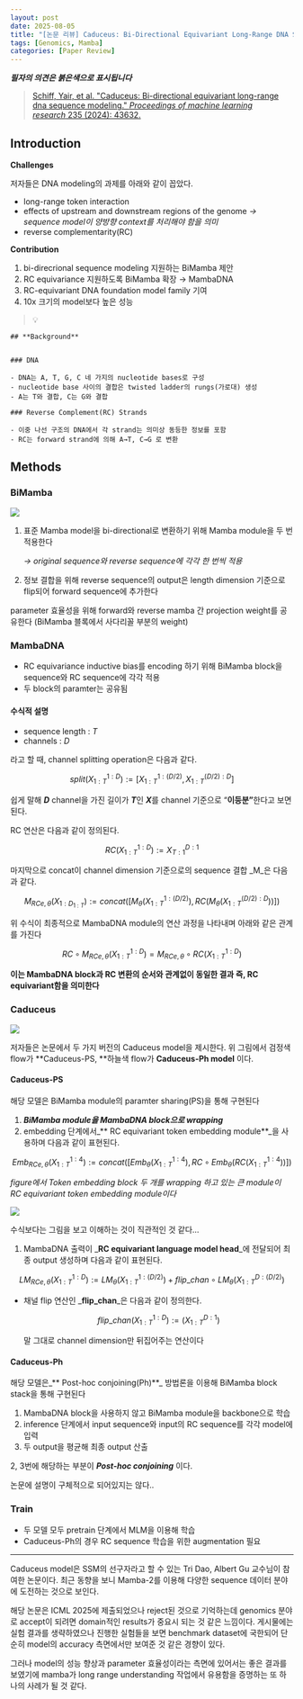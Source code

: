 ```yaml
---
layout: post
date: 2025-08-05
title: "[논문 리뷰] Caduceus: Bi-Directional Equivariant Long-Range DNA Sequence Modeling"
tags: [Genomics, Mamba]
categories: [Paper Review]
---
```


<span class="notion-red">_**필자의 의견은 붉은색으로 표시됩니다**_</span>


> [Schiff, Yair, et al. "Caduceus: Bi-directional equivariant long-range dna sequence modeling." ](https://pmc.ncbi.nlm.nih.gov/articles/PMC12189541/)[_Proceedings of machine learning research_](https://pmc.ncbi.nlm.nih.gov/articles/PMC12189541/)[ 235 (2024): 43632.](https://pmc.ncbi.nlm.nih.gov/articles/PMC12189541/)



## Introduction


**Challenges**


저자들은 DNA modeling의 과제를 아래와 같이 꼽았다.

- long-range token interaction
- effects of upstream and downstream regions of the genome 
_→ sequence model이 양방향 context를 처리해야 함을 의미_
- reverse complementarity(RC)

**Contribution**

1. bi-direcrional sequence modeling 지원하는 BiMamba 제안
1. RC equivariance 지원하도록 BiMamba 확장 → MambaDNA
1. RC-equivariant DNA foundation model family 기여
1. 10x 크기의 model보다 높은 성능

> 💡 


	## **Background**


	### DNA

	- DNA는 A, T, G, C 네 가지의 nucleotide bases로 구성
	- nucleotide base 사이의 결합은 twisted ladder의 rungs(가로대) 생성
	- A는 T와 결합, C는 G와 결합

	### Reverse Complement(RC) Strands

	- 이중 나선 구조의 DNA에서 각 strand는 의미상 동등한 정보를 포함
	- RC는 forward strand에 의해 A→T, C→G 로 변환


## Methods



### BiMamba


![](https://prod-files-secure.s3.us-west-2.amazonaws.com/542b861c-36a8-4051-84e5-8804b6728dba/2c247d59-7815-4980-99f0-8f0d21f445a7/image.png?X-Amz-Algorithm=AWS4-HMAC-SHA256&X-Amz-Content-Sha256=UNSIGNED-PAYLOAD&X-Amz-Credential=ASIAZI2LB4665SH4OSPM%2F20250825%2Fus-west-2%2Fs3%2Faws4_request&X-Amz-Date=20250825T081311Z&X-Amz-Expires=3600&X-Amz-Security-Token=IQoJb3JpZ2luX2VjEP%2F%2F%2F%2F%2F%2F%2F%2F%2F%2F%2FwEaCXVzLXdlc3QtMiJHMEUCIQDJ5pCRd69eh155Y8yeWRYdlmHJ7Yn8bjhz1RDEJEiOSQIgQy11e0o07bSKllygudNlk0kxCBtKvk%2Bwigi4nUotVjAq%2FwMIWBAAGgw2Mzc0MjMxODM4MDUiDN4MjvW0Ywd0mu6G8yrcA%2FJLIis6L8LqY1HlL7BAoKlZkoUXAof0FSp7UA0J9zQwPOp5zPLkf0vbt81zhl%2B5dvpa6%2BD%2F8SwNA3hGcOq1GETRJNlR%2FzymOnAMoJxxFkiLSJe8QHfUVsUzCDg6bfDg3tsbq0EH9nkMUCXw595souGJlG7op8Ws%2BiemCvxY5W6brL2Oanfv0W4r2REMi4KJOrmrVRL6X1aqViaFEdcEMUT4NAjblFB%2BzJqCDZo%2Fr26zt37BkcE%2F2cRXkFKZtcVPMTIZ3A6AeDtt26kXQQk%2FkCDr4KE0DQlRJiuUM9ngBZzbhe9cf4g4AbmQl0LpvpOk0ZdBxLfj%2BsaxprPpzkMkM%2Bzp4JUYCzTM0X0iCh68EdCk8r4t%2FEJ%2BrDUTxHWP59TbVk9NQE%2FR3wVHxZVziW%2BgIhdjoV2iybWy6Wwk%2BB%2FRlRrSpC%2Fdmr5YFGCDlTaXQAk7JOqHQWjm5qRfrI9zRqe6zEy6BFM5KozbIf6mQOQ5Y1lZLq4mrEDy8k1BTdOoWa4SLTCHYnFLIx%2FMqAyw53NyUHjGD%2BAztVecZrfcniOdF22WfmOiLs6PMFrmhpcBp4xASomRqx2hf5MMFfp12Y5Oh%2BdcjjsoV6TDlE9Mfyc1SFqI6Sk5xZP13tJCbG8GMJWbsMUGOqUBVs9EUqZXuP4MsidekBJxz8uV4A%2BtBdu5OHsmZpcvKZ0Jl%2BVF%2BkosJcjng9hQFVWzYKYaAWdadkGfLk63YUbHEwiRxP3GaGIE3vRbpjOOs3heiYSL%2FfY78blFaoRM6QcEFtZ6ONIMZ8UPTdGj1ZC%2Fd5J0WDA2sLrmcOgM93GSzJsteAVBktww9X1Sox2GVDnuKenI%2FudzTW0vQez31JMFpWdh4%2Boh&X-Amz-Signature=e134725228c1412acabba97e6f341c8760413f664a0f875730ed2a8912849bbc&X-Amz-SignedHeaders=host&x-amz-checksum-mode=ENABLED&x-id=GetObject)

1. 표준 Mamba model을 bi-directional로 변환하기 위해 Mamba module을 두 번 적용한다

	_→ original sequence와 reverse sequence에 각각 한 번씩 적용_

1. 정보 결합을 위해 reverse sequence의 output은 length dimension 기준으로 flip되어 forward sequence에 추가한다

parameter 효율성을 위해 forward와 reverse mamba 간 projection weight를 공유한다 (BiMamba 블록에서 사다리꼴 부분의 weight)



### MambaDNA

- RC equivariance inductive bias를 encoding 하기 위해 BiMamba block을 sequence와 RC sequence에 각각 적용
- 두 block의 paramter는 공유됨


#### 수식적 설명

- sequence length : _T_
- channels : _D_

라고 할 때,  channel splitting operation은 다음과 같다.


$$
split(X^{1:D}_{1:T}):=[X^{1:(D/2)}_{1:T},X^{(D/2):D}_{1:T}]
$$


<span class="notion-red">쉽게 말해 </span><span class="notion-red">_**D**_</span><span class="notion-red"> channel을 가진 길이가 </span><span class="notion-red">_**T**_</span><span class="notion-red">인 </span><span class="notion-red">_**X**_</span><span class="notion-red">를 channel 기준으로 “</span><span class="notion-red">**이등분”**</span><span class="notion-red">한다고 보면 된다.</span>


RC 연산은 다음과 같이 정의된다.


$$
RC(X^{1:D}_{1:T}):=X^{D:1}_{T:1}
$$


마지막으로 concat이 channel dimension 기준으로의 sequence 결합 _M_은 다음과 같다.


$$
M_{RCe,\theta}(X_{1:D_{1:T}}):=concat([M_{\theta}(X^{1:(D/2)}_{1:T}),RC(M_{\theta}(X^{(D/2):D}_{1:T}))])
$$


위 수식이 최종적으로 MambaDNA module의 연산 과정을 나타내며 아래와 같은 관계를 가진다


$$
RC\circ M_{RCe,\theta}(X^{1:D}_{1:T}) = M_{RCe,\theta} \circ RC(X^{1:D}_{1:T})
$$


**이는 MambaDNA block과 RC 변환의 순서와 관계없이 동일한 결과 즉, RC equivariant함을 의미한다**



### Caduceus


![](https://prod-files-secure.s3.us-west-2.amazonaws.com/542b861c-36a8-4051-84e5-8804b6728dba/f94a60d7-8145-473b-aef9-7c68d3ec604a/image.png?X-Amz-Algorithm=AWS4-HMAC-SHA256&X-Amz-Content-Sha256=UNSIGNED-PAYLOAD&X-Amz-Credential=ASIAZI2LB4665SH4OSPM%2F20250825%2Fus-west-2%2Fs3%2Faws4_request&X-Amz-Date=20250825T081311Z&X-Amz-Expires=3600&X-Amz-Security-Token=IQoJb3JpZ2luX2VjEP%2F%2F%2F%2F%2F%2F%2F%2F%2F%2F%2FwEaCXVzLXdlc3QtMiJHMEUCIQDJ5pCRd69eh155Y8yeWRYdlmHJ7Yn8bjhz1RDEJEiOSQIgQy11e0o07bSKllygudNlk0kxCBtKvk%2Bwigi4nUotVjAq%2FwMIWBAAGgw2Mzc0MjMxODM4MDUiDN4MjvW0Ywd0mu6G8yrcA%2FJLIis6L8LqY1HlL7BAoKlZkoUXAof0FSp7UA0J9zQwPOp5zPLkf0vbt81zhl%2B5dvpa6%2BD%2F8SwNA3hGcOq1GETRJNlR%2FzymOnAMoJxxFkiLSJe8QHfUVsUzCDg6bfDg3tsbq0EH9nkMUCXw595souGJlG7op8Ws%2BiemCvxY5W6brL2Oanfv0W4r2REMi4KJOrmrVRL6X1aqViaFEdcEMUT4NAjblFB%2BzJqCDZo%2Fr26zt37BkcE%2F2cRXkFKZtcVPMTIZ3A6AeDtt26kXQQk%2FkCDr4KE0DQlRJiuUM9ngBZzbhe9cf4g4AbmQl0LpvpOk0ZdBxLfj%2BsaxprPpzkMkM%2Bzp4JUYCzTM0X0iCh68EdCk8r4t%2FEJ%2BrDUTxHWP59TbVk9NQE%2FR3wVHxZVziW%2BgIhdjoV2iybWy6Wwk%2BB%2FRlRrSpC%2Fdmr5YFGCDlTaXQAk7JOqHQWjm5qRfrI9zRqe6zEy6BFM5KozbIf6mQOQ5Y1lZLq4mrEDy8k1BTdOoWa4SLTCHYnFLIx%2FMqAyw53NyUHjGD%2BAztVecZrfcniOdF22WfmOiLs6PMFrmhpcBp4xASomRqx2hf5MMFfp12Y5Oh%2BdcjjsoV6TDlE9Mfyc1SFqI6Sk5xZP13tJCbG8GMJWbsMUGOqUBVs9EUqZXuP4MsidekBJxz8uV4A%2BtBdu5OHsmZpcvKZ0Jl%2BVF%2BkosJcjng9hQFVWzYKYaAWdadkGfLk63YUbHEwiRxP3GaGIE3vRbpjOOs3heiYSL%2FfY78blFaoRM6QcEFtZ6ONIMZ8UPTdGj1ZC%2Fd5J0WDA2sLrmcOgM93GSzJsteAVBktww9X1Sox2GVDnuKenI%2FudzTW0vQez31JMFpWdh4%2Boh&X-Amz-Signature=9d224c904cca4529a8376cf1525c84cfa970b8c6b4bb3470886bc3c974e8bb9a&X-Amz-SignedHeaders=host&x-amz-checksum-mode=ENABLED&x-id=GetObject)


저자들은 논문에서 두 가지 버전의 Caduceus model을 제시한다. 위 그림에서 검정색 flow가 **Caduceus-PS, **하늘색 flow가 **Caduceus-Ph model** 이다.



#### Caduceus-PS


해당 모델은 BiMamba module의 paramter sharing(PS)을 통해 구현된다

1. _**BiMamba module을 MambaDNA block으로 wrapping**_
1. embedding 단계에서_** RC equivariant token embedding module**_을 사용하며 다음과 같이 표현된다.

$$
Emb_{RCe,\theta}(X^{1:4}_{1:T}):=concat([Emb_{\theta}(X^{1:4}_{1:T}),RC \circ Emb_{\theta}(RC(X^{1:4}_{1:T}))])
$$


_figure에서 Token embedding block 두 개를 wrapping 하고 있는 큰 module이 RC equivariant token embedding module이다_


![](https://prod-files-secure.s3.us-west-2.amazonaws.com/542b861c-36a8-4051-84e5-8804b6728dba/b175e4da-71eb-4e91-8c23-a06dabe673c9/image.png?X-Amz-Algorithm=AWS4-HMAC-SHA256&X-Amz-Content-Sha256=UNSIGNED-PAYLOAD&X-Amz-Credential=ASIAZI2LB4665SH4OSPM%2F20250825%2Fus-west-2%2Fs3%2Faws4_request&X-Amz-Date=20250825T081311Z&X-Amz-Expires=3600&X-Amz-Security-Token=IQoJb3JpZ2luX2VjEP%2F%2F%2F%2F%2F%2F%2F%2F%2F%2F%2FwEaCXVzLXdlc3QtMiJHMEUCIQDJ5pCRd69eh155Y8yeWRYdlmHJ7Yn8bjhz1RDEJEiOSQIgQy11e0o07bSKllygudNlk0kxCBtKvk%2Bwigi4nUotVjAq%2FwMIWBAAGgw2Mzc0MjMxODM4MDUiDN4MjvW0Ywd0mu6G8yrcA%2FJLIis6L8LqY1HlL7BAoKlZkoUXAof0FSp7UA0J9zQwPOp5zPLkf0vbt81zhl%2B5dvpa6%2BD%2F8SwNA3hGcOq1GETRJNlR%2FzymOnAMoJxxFkiLSJe8QHfUVsUzCDg6bfDg3tsbq0EH9nkMUCXw595souGJlG7op8Ws%2BiemCvxY5W6brL2Oanfv0W4r2REMi4KJOrmrVRL6X1aqViaFEdcEMUT4NAjblFB%2BzJqCDZo%2Fr26zt37BkcE%2F2cRXkFKZtcVPMTIZ3A6AeDtt26kXQQk%2FkCDr4KE0DQlRJiuUM9ngBZzbhe9cf4g4AbmQl0LpvpOk0ZdBxLfj%2BsaxprPpzkMkM%2Bzp4JUYCzTM0X0iCh68EdCk8r4t%2FEJ%2BrDUTxHWP59TbVk9NQE%2FR3wVHxZVziW%2BgIhdjoV2iybWy6Wwk%2BB%2FRlRrSpC%2Fdmr5YFGCDlTaXQAk7JOqHQWjm5qRfrI9zRqe6zEy6BFM5KozbIf6mQOQ5Y1lZLq4mrEDy8k1BTdOoWa4SLTCHYnFLIx%2FMqAyw53NyUHjGD%2BAztVecZrfcniOdF22WfmOiLs6PMFrmhpcBp4xASomRqx2hf5MMFfp12Y5Oh%2BdcjjsoV6TDlE9Mfyc1SFqI6Sk5xZP13tJCbG8GMJWbsMUGOqUBVs9EUqZXuP4MsidekBJxz8uV4A%2BtBdu5OHsmZpcvKZ0Jl%2BVF%2BkosJcjng9hQFVWzYKYaAWdadkGfLk63YUbHEwiRxP3GaGIE3vRbpjOOs3heiYSL%2FfY78blFaoRM6QcEFtZ6ONIMZ8UPTdGj1ZC%2Fd5J0WDA2sLrmcOgM93GSzJsteAVBktww9X1Sox2GVDnuKenI%2FudzTW0vQez31JMFpWdh4%2Boh&X-Amz-Signature=07e5e0e75640e46ffb66eaa62da3a4ac6d89f9d0d5212f670ac5075b7d6fa294&X-Amz-SignedHeaders=host&x-amz-checksum-mode=ENABLED&x-id=GetObject)


<span class="notion-red">수식보다는 그림을 보고 이해하는 것이 직관적인 것 같다…</span>

1. MambaDNA 출력이 _**RC equivariant language model head**_에 전달되어 최종 output 생성하며 다음과 같이 표현된다.

$$
LM_{RCe,\theta}(X^{1:D}_{1:T}):= LM_{\theta}(X^{1:(D/2)}_{1:T})+flip\_chan\circ LM_{\theta}(X^{D:(D/2)}_{1:T})
$$

- 채널 flip 연산인 _**flip\_chan**_은 다음과 같이 정의한다.

	$$
	flip\_chan(X^{1:D}_{1:T}):=(X^{D:1}_{1:T})
	$$


	말 그대로 channel dimension만 뒤집어주는 연산이다



#### Caduceus-Ph


해당 모델은_** Post-hoc conjoining(Ph)**_ 방법론을 이용해 BiMamba block stack을 통해 구현된다

1. MambaDNA block을 사용하지 않고 BiMamba module을 backbone으로 학습
1. inference 단계에서 input sequence와 input의 RC sequence를 각각 model에 입력
1. 두 output을 평균해 최종 output 산출

2, 3번에 해당하는 부분이 _**Post-hoc conjoining**_ 이다.


<span class="notion-red">논문에 설명이 구체적으로 되어있지는 않다..</span>



### Train

- 두 모델 모두 pretrain 단계에서 MLM을 이용해 학습
- Caduceus-Ph의 경우 RC sequence 학습을 위한 augmentation 필요

---


<span class="notion-red">Caduceus model은 SSM의 선구자라고 할 수 있는 Tri Dao, Albert Gu 교수님이 참여한 논문이다. 최근 동향을 보니 Mamba-2를 이용해 다양한 sequence 데이터 분야에 도전하는 것으로 보인다.</span>


<span class="notion-red">해당 논문은 ICML 2025에 제출되었으나 reject된 것으로 기억하는데 genomics 분야로 accept이 되려면 domain적인 results가 중요시 되는 것 같은 느낌이다. 게시물에는 실험 결과를 생략하였으나 진행한 실험들을 보면 benchmark dataset에 국한되어 단순히 model의 accuracy 측면에서만 보여준 것 같은 경향이 있다.</span>


<span class="notion-red">그러나 model의 성능 향상과 parameter 효율성이라는 측면에 있어서는 좋은 결과를 보였기에 mamba가 long range understanding 작업에서 유용함을 증명하는 또 하나의 사례가 될 것 같다.</span>

